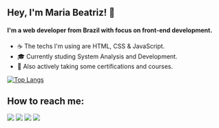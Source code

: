 

<h2 align="left">Hey, I'm Maria Beatriz! 👋</h2> 

<h4 align="left">I'm a web developer from Brazil with focus on front-end development.</h4>

- ☕ The techs I'm using are HTML, CSS & JavaScript.
- 🎓 Currently studing System Analysis and Development.
- 🤔 Also actively taking some certifications and courses.

[![Top Langs](https://github-readme-stats.vercel.app/api/top-langs/?username=beatriznaufel&layout=compact&theme=dracula)](https://github.com/beatriznaufel/github-readme-stats)


## How to reach me:

<a href="https://www.linkedin.com/in/maria-beatriz-carvalho/" target="_blank"><img src="https://img.shields.io/badge/-LinkedIn-%230077B5?style=for-the-badge&logo=linkedin&logoColor=white" target="_blank"></a>
<a href="mailto:mariabncarvalho@gmail.com"><img src="https://img.shields.io/badge/-Gmail-%23333?style=for-the-badge&logo=gmail&logoColor=white" target="_blank"></a>
<a href="https://www.instagram.com/mariasbeatriz" target="_blank"><img src="https://img.shields.io/badge/-Instagram-%23E4405F?style=for-the-badge&logo=instagram&logoColor=white" target="_blank"></a>
<a href="https://www.facebook.com/maria.b.carvalho.5" target="_blank"><img src="https://img.shields.io/badge/Facebook-1877F2?style=for-the-badge&logo=facebook&logoColor=white" target="_blank"></a>

